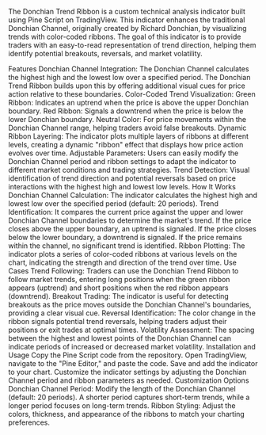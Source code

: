 The Donchian Trend Ribbon is a custom technical analysis indicator built using Pine Script on TradingView. This indicator enhances the traditional Donchian Channel, originally created by Richard Donchian, by visualizing trends with color-coded ribbons. The goal of this indicator is to provide traders with an easy-to-read representation of trend direction, helping them identify potential breakouts, reversals, and market volatility.

Features
Donchian Channel Integration: The Donchian Channel calculates the highest high and the lowest low over a specified period. The Donchian Trend Ribbon builds upon this by offering additional visual cues for price action relative to these boundaries.
Color-Coded Trend Visualization:
Green Ribbon: Indicates an uptrend when the price is above the upper Donchian boundary.
Red Ribbon: Signals a downtrend when the price is below the lower Donchian boundary.
Neutral Color: For price movements within the Donchian Channel range, helping traders avoid false breakouts.
Dynamic Ribbon Layering: The indicator plots multiple layers of ribbons at different levels, creating a dynamic "ribbon" effect that displays how price action evolves over time.
Adjustable Parameters: Users can easily modify the Donchian Channel period and ribbon settings to adapt the indicator to different market conditions and trading strategies.
Trend Detection: Visual identification of trend direction and potential reversals based on price interactions with the highest high and lowest low levels.
How It Works
Donchian Channel Calculation: The indicator calculates the highest high and lowest low over the specified period (default: 20 periods).
Trend Identification: It compares the current price against the upper and lower Donchian Channel boundaries to determine the market's trend.
If the price closes above the upper boundary, an uptrend is signaled.
If the price closes below the lower boundary, a downtrend is signaled.
If the price remains within the channel, no significant trend is identified.
Ribbon Plotting: The indicator plots a series of color-coded ribbons at various levels on the chart, indicating the strength and direction of the trend over time.
Use Cases
Trend Following: Traders can use the Donchian Trend Ribbon to follow market trends, entering long positions when the green ribbon appears (uptrend) and short positions when the red ribbon appears (downtrend).
Breakout Trading: The indicator is useful for detecting breakouts as the price moves outside the Donchian Channel's boundaries, providing a clear visual cue.
Reversal Identification: The color change in the ribbon signals potential trend reversals, helping traders adjust their positions or exit trades at optimal times.
Volatility Assessment: The spacing between the highest and lowest points of the Donchian Channel can indicate periods of increased or decreased market volatility.
Installation and Usage
Copy the Pine Script code from the repository.
Open TradingView, navigate to the "Pine Editor," and paste the code.
Save and add the indicator to your chart.
Customize the indicator settings by adjusting the Donchian Channel period and ribbon parameters as needed.
Customization Options
Donchian Channel Period: Modify the length of the Donchian Channel (default: 20 periods). A shorter period captures short-term trends, while a longer period focuses on long-term trends.
Ribbon Styling: Adjust the colors, thickness, and appearance of the ribbons to match your charting preferences.

